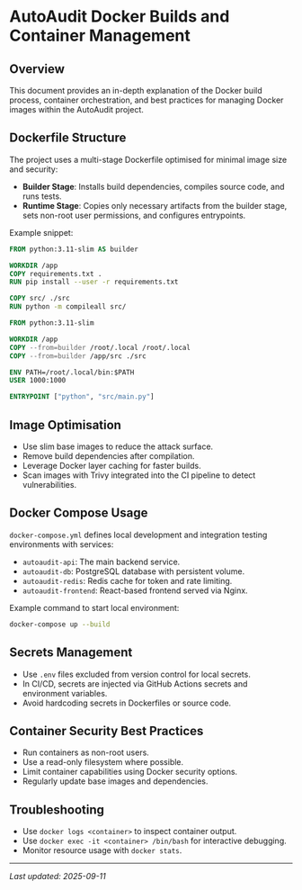 # AutoAudit Docker Builds and Container Management

## Overview

This document provides an in-depth explanation of the Docker build process, container orchestration, and best practices for managing Docker images within the AutoAudit project.

## Dockerfile Structure

The project uses a multi-stage Dockerfile optimised for minimal image size and security:

- **Builder Stage**: Installs build dependencies, compiles source code, and runs tests.
- **Runtime Stage**: Copies only necessary artifacts from the builder stage, sets non-root user permissions, and configures entrypoints.

Example snippet:

```dockerfile
FROM python:3.11-slim AS builder

WORKDIR /app
COPY requirements.txt .
RUN pip install --user -r requirements.txt

COPY src/ ./src
RUN python -m compileall src/

FROM python:3.11-slim

WORKDIR /app
COPY --from=builder /root/.local /root/.local
COPY --from=builder /app/src ./src

ENV PATH=/root/.local/bin:$PATH
USER 1000:1000

ENTRYPOINT ["python", "src/main.py"]
```

## Image Optimisation

- Use slim base images to reduce the attack surface.
- Remove build dependencies after compilation.
- Leverage Docker layer caching for faster builds.
- Scan images with Trivy integrated into the CI pipeline to detect vulnerabilities.

## Docker Compose Usage

`docker-compose.yml` defines local development and integration testing environments with services:

- `autoaudit-api`: The main backend service.
- `autoaudit-db`: PostgreSQL database with persistent volume.
- `autoaudit-redis`: Redis cache for token and rate limiting.
- `autoaudit-frontend`: React-based frontend served via Nginx.

Example command to start local environment:

```bash
docker-compose up --build
```

## Secrets Management

- Use `.env` files excluded from version control for local secrets.
- In CI/CD, secrets are injected via GitHub Actions secrets and environment variables.
- Avoid hardcoding secrets in Dockerfiles or source code.

## Container Security Best Practices

- Run containers as non-root users.
- Use a read-only filesystem where possible.
- Limit container capabilities using Docker security options.
- Regularly update base images and dependencies.

## Troubleshooting

- Use `docker logs <container>` to inspect container output.
- Use `docker exec -it <container> /bin/bash` for interactive debugging.
- Monitor resource usage with `docker stats`.

---

_Last updated: 2025-09-11_

